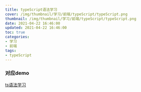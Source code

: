 ```yaml
---
title: typeScript语法学习
cover: /img/thumbnail/学习/前端/typeScript/typeScript.png
thumbnail: /img/thumbnail/学习/前端/typeScript/typeScript.png
date: 2021-04-22 16:46:00
updated: 2021-04-22 16:46:00
toc: true
categories: 
- 学习
- 前端
tags: 
- typeScript
---
```

### 对应demo

[ts语法学习](https://github.com/qianduanzhou/ts-grammar-学习)